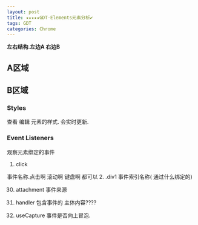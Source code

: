 ```yaml
---
layout: post
title: ★★★★★GDT-Elements元素分析✔︎
tags: GDT
categories: Chrome
---
```



**左右结构.左边A  右边B**



## A区域












## B区域

### Styles

查看 编辑 元素的样式. 会实时更新.




### Event Listeners
观察元素绑定的事件



1. click

事件名称.点击啊 滚动啊 键盘啊 都可以
2. .div1
事件索引名称( 通过什么绑定的)

30. attachment
事件来源

31. handler  包含事件的 主体内容????
32. useCapture 事件是否向上冒泡.



